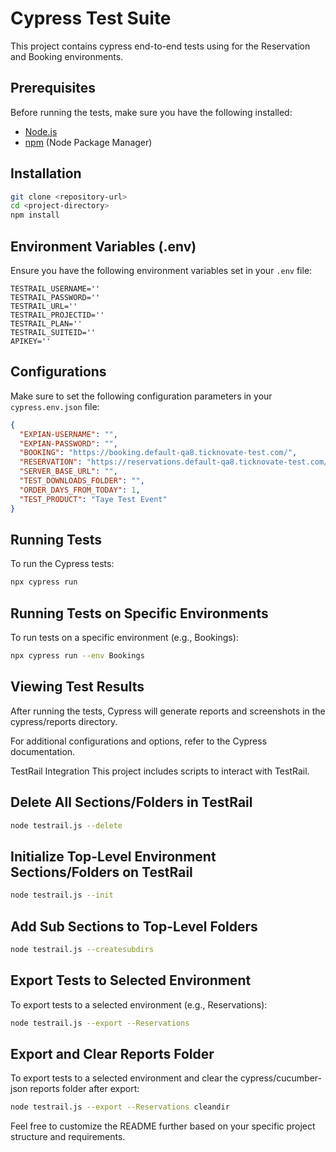 # Cypress Test Suite

This project contains cypress end-to-end tests using for the Reservation and Booking environments.

## Prerequisites

Before running the tests, make sure you have the following installed:

- [Node.js](https://nodejs.org/)
- [npm](https://www.npmjs.com/) (Node Package Manager)

## Installation

```bash
git clone <repository-url>
cd <project-directory>
npm install
```
## Environment Variables (.env)

Ensure you have the following environment variables set in your `.env` file:

```env
TESTRAIL_USERNAME=''
TESTRAIL_PASSWORD=''
TESTRAIL_URL=''
TESTRAIL_PROJECTID=''
TESTRAIL_PLAN=''
TESTRAIL_SUITEID=''
APIKEY=''
```

## Configurations

Make sure to set the following configuration parameters in your `cypress.env.json` file:

```json
{
  "EXPIAN-USERNAME": "",
  "EXPIAN-PASSWORD": "",
  "BOOKING": "https://booking.default-qa8.ticknovate-test.com/",
  "RESERVATION": "https://reservations.default-qa8.ticknovate-test.com/",
  "SERVER_BASE_URL": "",
  "TEST_DOWNLOADS_FOLDER": "",
  "ORDER_DAYS_FROM_TODAY": 1,
  "TEST_PRODUCT": "Taye Test Event"
}
```


## Running Tests
To run the Cypress tests:

```bash
npx cypress run
```

## Running Tests on Specific Environments
To run tests on a specific environment (e.g., Bookings):

```bash
npx cypress run --env Bookings
```

## Viewing Test Results
After running the tests, Cypress will generate reports and screenshots in the cypress/reports directory.

For additional configurations and options, refer to the Cypress documentation.

TestRail Integration
This project includes scripts to interact with TestRail.

## Delete All Sections/Folders in TestRail
```bash
node testrail.js --delete
```
## Initialize Top-Level Environment Sections/Folders on TestRail
```bash
node testrail.js --init
```
## Add Sub Sections to Top-Level Folders
```bash
node testrail.js --createsubdirs
```
## Export Tests to Selected Environment
To export tests to a selected environment (e.g., Reservations):

```bash
node testrail.js --export --Reservations
```
## Export and Clear Reports Folder
To export tests to a selected environment and clear the cypress/cucumber-json reports folder after export:

```bash
node testrail.js --export --Reservations cleandir
```
Feel free to customize the README further based on your specific project structure and requirements.
